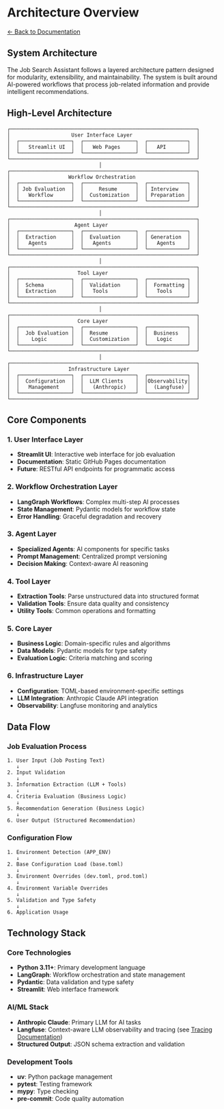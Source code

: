 # Architecture Overview

[← Back to Documentation](README.md)

## System Architecture

The Job Search Assistant follows a layered architecture pattern designed for modularity, extensibility, and maintainability. The system is built around AI-powered workflows that process job-related information and provide intelligent recommendations.

## High-Level Architecture

```
┌─────────────────────────────────────────────────────────────┐
│                    User Interface Layer                     │
│  ┌─────────────────┐  ┌─────────────────┐  ┌─────────────┐  │
│  │   Streamlit UI  │  │   Web Pages     │  │   API       │  │
│  └─────────────────┘  └─────────────────┘  └─────────────┘  │
└─────────────────────────────────────────────────────────────┘
                              │
┌─────────────────────────────────────────────────────────────┐
│                   Workflow Orchestration                    │
│  ┌─────────────────┐  ┌─────────────────┐  ┌─────────────┐  │
│  │ Job Evaluation  │  │     Resume      │  │ Interview   │  │
│  │   Workflow      │  │  Customization  │  │ Preparation │  │
│  └─────────────────┘  └─────────────────┘  └─────────────┘  │
└─────────────────────────────────────────────────────────────┘
                              │
┌─────────────────────────────────────────────────────────────┐
│                     Agent Layer                             │
│  ┌─────────────────┐  ┌─────────────────┐  ┌─────────────┐  │
│  │  Extraction     │  │  Evaluation     │  │ Generation  │  │
│  │   Agents        │  │   Agents        │  │   Agents    │  │
│  └─────────────────┘  └─────────────────┘  └─────────────┘  │
└─────────────────────────────────────────────────────────────┘
                              │
┌─────────────────────────────────────────────────────────────┐
│                      Tool Layer                             │
│  ┌─────────────────┐  ┌─────────────────┐  ┌─────────────┐  │
│  │  Schema         │  │  Validation     │  │  Formatting │  │
│  │  Extraction     │  │   Tools         │  │   Tools     │  │
│  └─────────────────┘  └─────────────────┘  └─────────────┘  │
└─────────────────────────────────────────────────────────────┘
                              │
┌─────────────────────────────────────────────────────────────┐
│                      Core Layer                             │
│  ┌─────────────────┐  ┌─────────────────┐  ┌─────────────┐  │
│  │  Job Evaluation │  │  Resume         │  │  Business   │  │
│  │    Logic        │  │  Customization  │  │   Logic     │  │
│  └─────────────────┘  └─────────────────┘  └─────────────┘  │
└─────────────────────────────────────────────────────────────┘
                              │
┌─────────────────────────────────────────────────────────────┐
│                   Infrastructure Layer                      │
│  ┌─────────────────┐  ┌─────────────────┐  ┌─────────────┐  │
│  │  Configuration  │  │  LLM Clients    │  │Observability│  │
│  │   Management    │  │   (Anthropic)   │  │  (Langfuse) │  │
│  └─────────────────┘  └─────────────────┘  └─────────────┘  │
└─────────────────────────────────────────────────────────────┘
```

## Core Components

### 1. User Interface Layer
- **Streamlit UI**: Interactive web interface for job evaluation
- **Documentation**: Static GitHub Pages documentation
- **Future**: RESTful API endpoints for programmatic access

### 2. Workflow Orchestration Layer
- **LangGraph Workflows**: Complex multi-step AI processes
- **State Management**: Pydantic models for workflow state
- **Error Handling**: Graceful degradation and recovery

### 3. Agent Layer
- **Specialized Agents**: AI components for specific tasks
- **Prompt Management**: Centralized prompt versioning
- **Decision Making**: Context-aware AI reasoning

### 4. Tool Layer
- **Extraction Tools**: Parse unstructured data into structured format
- **Validation Tools**: Ensure data quality and consistency
- **Utility Tools**: Common operations and formatting

### 5. Core Layer
- **Business Logic**: Domain-specific rules and algorithms
- **Data Models**: Pydantic models for type safety
- **Evaluation Logic**: Criteria matching and scoring

### 6. Infrastructure Layer
- **Configuration**: TOML-based environment-specific settings
- **LLM Integration**: Anthropic Claude API integration
- **Observability**: Langfuse monitoring and analytics

## Data Flow

### Job Evaluation Process
```
1. User Input (Job Posting Text)
   ↓
2. Input Validation
   ↓
3. Information Extraction (LLM + Tools)
   ↓
4. Criteria Evaluation (Business Logic)
   ↓
5. Recommendation Generation (Business Logic)
   ↓
6. User Output (Structured Recommendation)
```

### Configuration Flow
```
1. Environment Detection (APP_ENV)
   ↓
2. Base Configuration Load (base.toml)
   ↓
3. Environment Overrides (dev.toml, prod.toml)
   ↓
4. Environment Variable Overrides
   ↓
5. Validation and Type Safety
   ↓
6. Application Usage
```

## Technology Stack

### Core Technologies
- **Python 3.11+**: Primary development language
- **LangGraph**: Workflow orchestration and state management
- **Pydantic**: Data validation and type safety
- **Streamlit**: Web interface framework

### AI/ML Stack
- **Anthropic Claude**: Primary LLM for AI tasks
- **Langfuse**: Context-aware LLM observability and tracing (see [Tracing Documentation](design/observability-tracing.md))
- **Structured Output**: JSON schema extraction and validation

### Development Tools
- **uv**: Python package management
- **pytest**: Testing framework
- **mypy**: Type checking
- **pre-commit**: Code quality automation
